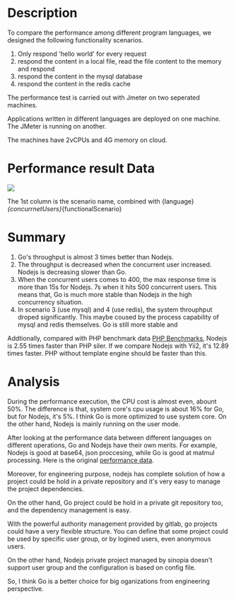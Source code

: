 # Description

To compare the performance among different program languages, we designed the following functionality scenarios.

1. Only respond 'hello world' for every request
2. respond the content in a local file, read the file content to the memory and respond
3. respond the content in the mysql database
4. respond the content in the redis cache

The performance test is carried out with Jmeter on two seperated machines.

Applications written in different languages are deployed on one machine. The JMeter is running on another.

The machines have 2vCPUs and 4G memory on cloud.

# Performance result Data

![](http://otn252ndm.bkt.clouddn.com/17-9-18/68105195.jpg)

The 1st column is the scenario name, combined with {language}_{concurrnetUsers}_{functionalScenario}

# Summary

1. Go's throughput is almost 3 times better than Nodejs.
2. The throughput is decreased when the concurrent user increased. Nodejs is decreasing slower than Go.
3. When the concurrent users comes to 400, the max response time is more than 15s for Nodejs. 7s when it hits 500 concurrent users. This means that, Go is much more stable than Nodejs in the high concurrency situation.
4. In scenario 3 (use mysql) and 4 (use redis), the system throuphput droped significantly. This maybe coused by the process capability of mysql and redis themselves. Go is still more stable and 

Addtionally, compared with PHP benchmark data [PHP Benchmarks](https://github.com/kenjis/php-framework-benchmark), Nodejs is 2.55 times faster than PHP siler. If we compare Nodejs with Yii2, it's 12.89 times faster. PHP without template engine should be faster than this.

# Analysis

During the performance execution, the CPU cost is almost even, abount 50%. The difference is that, system core's cpu usage is about 16% for Go, but for Nodejs, it's 5%. I think Go is more optimized to use system core. On the other hand, Nodejs is mainly running on the user mode. 

After looking at the performance data between different languages on different operations, Go and Nodejs have their own merits. For example, Nodejs is good at base64, json proccesing, while Go is good at matmul processing. Here is the original [performance data](https://github.com/kostya/benchmarks).

Moreover, for engineering purpose, nodejs has complete solution of how a project could be hold in a private repository and it's very easy to manage the project dependencies. 

On the other hand, Go project could be hold in a private git repository too, and the dependency management is easy.

With the powerful authority management provided by gitlab, go projects could have a very flexible structure. You can define that some project could be used by specific user group, or by logined users, even anonymous users.

On the other hand, Nodejs private project managed by sinopia doesn't support user group and the configuration is based on config file.

So, I think Go is a better choice for big oganizations from engineering perspective.


